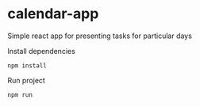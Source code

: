 # calendar-app
Simple react app for presenting tasks for particular days

Install dependencies
```
npm install
```

Run project
```
npm run
```
